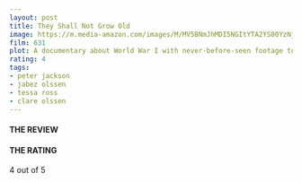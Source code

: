 ```yaml
---
layout: post
title: They Shall Not Grow Old
image: https://m.media-amazon.com/images/M/MV5BNmJhMDI5NGItYTA2YS00YzNjLWE5MjktMTkyNDNiZGI2NzAzXkEyXkFqcGdeQXVyNjI2OTgxNzY@._V1_UX182_CR0,0,182,268_AL_.jpg
film: 631
plot: A documentary about World War I with never-before-seen footage to commemorate the centennial of the end of the war.
rating: 4
tags:
- peter jackson
- jabez olssen
- tessa ross
- clare olssen
---
```


#### THE REVIEW


#### THE RATING
4 out of 5
